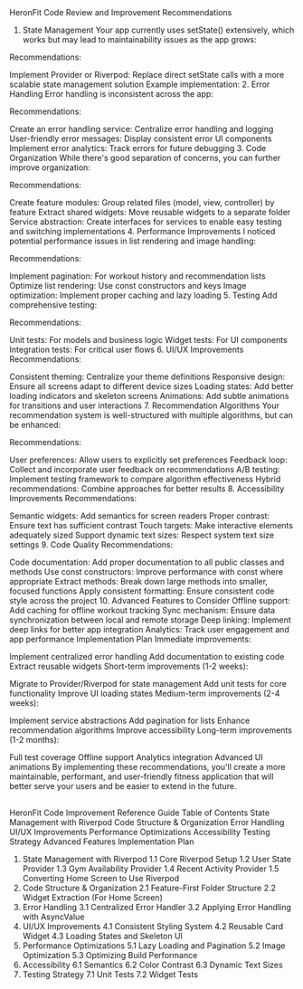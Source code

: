 ##

HeronFit Code Review and Improvement Recommendations

1. State Management
   Your app currently uses setState() extensively, which works but may lead to maintainability issues as the app grows:

Recommendations:

Implement Provider or Riverpod: Replace direct setState calls with a more scalable state management solution
Example implementation: 2. Error Handling
Error handling is inconsistent across the app:

Recommendations:

Create an error handling service: Centralize error handling and logging
User-friendly error messages: Display consistent error UI components
Implement error analytics: Track errors for future debugging 3. Code Organization
While there's good separation of concerns, you can further improve organization:

Recommendations:

Create feature modules: Group related files (model, view, controller) by feature
Extract shared widgets: Move reusable widgets to a separate folder
Service abstraction: Create interfaces for services to enable easy testing and switching implementations 4. Performance Improvements
I noticed potential performance issues in list rendering and image handling:

Recommendations:

Implement pagination: For workout history and recommendation lists
Optimize list rendering: Use const constructors and keys
Image optimization: Implement proper caching and lazy loading 5. Testing
Add comprehensive testing:

Recommendations:

Unit tests: For models and business logic
Widget tests: For UI components
Integration tests: For critical user flows 6. UI/UX Improvements
Recommendations:

Consistent theming: Centralize your theme definitions
Responsive design: Ensure all screens adapt to different device sizes
Loading states: Add better loading indicators and skeleton screens
Animations: Add subtle animations for transitions and user interactions 7. Recommendation Algorithms
Your recommendation system is well-structured with multiple algorithms, but can be enhanced:

Recommendations:

User preferences: Allow users to explicitly set preferences
Feedback loop: Collect and incorporate user feedback on recommendations
A/B testing: Implement testing framework to compare algorithm effectiveness
Hybrid recommendations: Combine approaches for better results 8. Accessibility Improvements
Recommendations:

Semantic widgets: Add semantics for screen readers
Proper contrast: Ensure text has sufficient contrast
Touch targets: Make interactive elements adequately sized
Support dynamic text sizes: Respect system text size settings 9. Code Quality
Recommendations:

Code documentation: Add proper documentation to all public classes and methods
Use const constructors: Improve performance with const where appropriate
Extract methods: Break down large methods into smaller, focused functions
Apply consistent formatting: Ensure consistent code style across the project 10. Advanced Features to Consider
Offline support: Add caching for offline workout tracking
Sync mechanism: Ensure data synchronization between local and remote storage
Deep linking: Implement deep links for better app integration
Analytics: Track user engagement and app performance
Implementation Plan
Immediate improvements:

Implement centralized error handling
Add documentation to existing code
Extract reusable widgets
Short-term improvements (1-2 weeks):

Migrate to Provider/Riverpod for state management
Add unit tests for core functionality
Improve UI loading states
Medium-term improvements (2-4 weeks):

Implement service abstractions
Add pagination for lists
Enhance recommendation algorithms
Improve accessibility
Long-term improvements (1-2 months):

Full test coverage
Offline support
Analytics integration
Advanced UI animations
By implementing these recommendations, you'll create a more maintainable, performant, and user-friendly fitness application that will better serve your users and be easier to extend in the future.

##

HeronFit Code Improvement Reference Guide
Table of Contents
State Management with Riverpod
Code Structure & Organization
Error Handling
UI/UX Improvements
Performance Optimizations
Accessibility
Testing Strategy
Advanced Features
Implementation Plan

1. State Management with Riverpod
   1.1 Core Riverpod Setup
   1.2 User State Provider
   1.3 Gym Availability Provider
   1.4 Recent Activity Provider
   1.5 Converting Home Screen to Use Riverpod
2. Code Structure & Organization
   2.1 Feature-First Folder Structure
   2.2 Widget Extraction (For Home Screen)
3. Error Handling
   3.1 Centralized Error Handler
   3.2 Applying Error Handling with AsyncValue
4. UI/UX Improvements
   4.1 Consistent Styling System
   4.2 Reusable Card Widget
   4.3 Loading States and Skeleton UI
5. Performance Optimizations
   5.1 Lazy Loading and Pagination
   5.2 Image Optimization
   5.3 Optimizing Build Performance
6. Accessibility
   6.1 Semantics
   6.2 Color Contrast
   6.3 Dynamic Text Sizes
7. Testing Strategy
   7.1 Unit Tests
   7.2 Widget Tests
